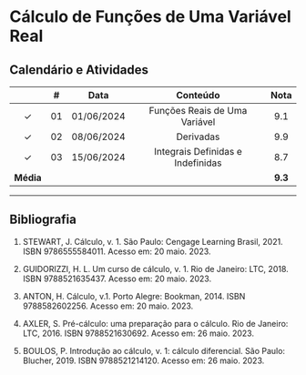 # Cálculo de Funções de Uma Variável Real

## Calendário e Atividades

|  | # | Data | Conteúdo | Nota |
|:---:|:---:|:---:|:---:|:---:|
| &check; | 01 | 01/06/2024 | Funções Reais de Uma Variável | 9.1 |
| &check; | 02 | 08/06/2024 | Derivadas | 9.9 |
| &check; | 03 | 15/06/2024 | Integrais Definidas e Indefinidas | 8.7 |
| **Média** |  |  |  | **9.3** |

---

## Bibliografia

1. STEWART, J. Cálculo, v. 1. São Paulo: Cengage Learning Brasil, 2021. ISBN 9786555584011. Acesso em: 20 maio. 2023.

2. GUIDORIZZI, H. L. Um curso de cálculo, v. 1. Rio de Janeiro: LTC, 2018. ISBN 9788521635437. Acesso em: 20 maio. 2023.

3. ANTON, H. Cálculo, v.1. Porto Alegre: Bookman, 2014. ISBN 9788582602256. Acesso em: 20 maio. 2023.

4. AXLER, S. Pré-cálculo: uma preparação para o cálculo. Rio de Janeiro: LTC, 2016. ISBN 9788521630692. Acesso em: 26 maio. 2023. 

5. BOULOS, P. Introdução ao cálculo, v. 1: cálculo diferencial. São Paulo: Blucher, 2019. ISBN 9788521214120. Acesso em: 26 maio. 2023.